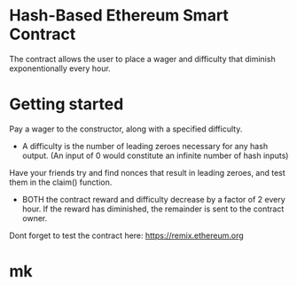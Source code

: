 # Hash-Based Ethereum Smart Contract 

The contract allows the user to place a wager and difficulty that diminish exponentionally every hour.

# Getting started

Pay a wager to the constructor, along with a specified difficulty. 

* A difficulty is the number of leading zeroes necessary for any hash output. (An input of 0 would constitute an infinite number of hash inputs)

Have your friends try and find nonces that result in leading zeroes, and test them in the claim() function. 

* BOTH the contract reward and difficulty decrease by a factor of 2 every hour. If the reward has diminished, the remainder is sent to the contract owner.

Dont forget to test the contract here: https://remix.ethereum.org

# mk 
